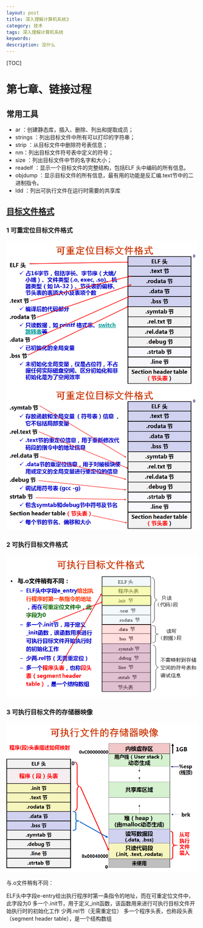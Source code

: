 ```yaml
---
layout: post
title: 深入理解计算机系统3
category: 技术
tags: 深入理解计算机系统
keywords: 
description: 没什么
---
```


 [TOC]


# 第七章、链接过程

## 常用工具
+ ar ：创建静态库，插入、删除、列出和提取成员；
+ strings ：列出目标文件中所有可以打印的字符串；
+ strip ：从目标文件中删除符号表信息；
+ nm：列出目标文件符号表中定义的符号；
+ size ：列出目标文件中节的名字和大小；
+ readelf ：显示一个目标文件的完整结构，包括ELF 头中编码的所有信息。
+ objdump ：显示目标文件的所有信息，最有用的功能是反汇编.text节中的二进制指令。
+ ldd ：列出可执行文件在运行时需要的共享库

## [目标文件格式](https://github.com/Hitatm/Hitatm.github.io/tree/master/public/files/linkerandloader)

### 1 可重定位目标文件格式
   ![tupian](/public/img/pic/kechongdingwei.png) ![tupian](/public/img/pic/kechongdingwei2.png)  
### 2 可执行目标文件格式
   ![tupian](/public/img/pic/kezhixingmubiaowenjian.png)
### 3 可执行目标文件的存储器映像
   ![tupian](/public/img/pic/elf.png)


与.o文件稍有不同：

ELF头中字段e-entry给出执行程序时第一条指令的地址，而在可重定位文件中，此字段为0
多一个.init节，用于定义_init函数，该函数用来进行可执行目标文件开始执行时的初始化工作
少两.rel节（无需重定位）
多一个程序头表，也称段头表（segment header table），是一个结构数组
